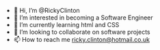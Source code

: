 - 👋 Hi, I’m @RickyClinton
- 👀 I’m interested in becoming a Software Engineer
- 🌱 I’m currently learning html and CSS
- 💞️ I’m looking to collaborate on software projects
- 📫 How to reach me ricky.clinton@hotmail.co.uk

<!---
RickyClinton/RickyClinton is a ✨ special ✨ repository because its `README.md` (this file) appears on your GitHub profile.
You can click the Preview link to take a look at your changes.
--->
